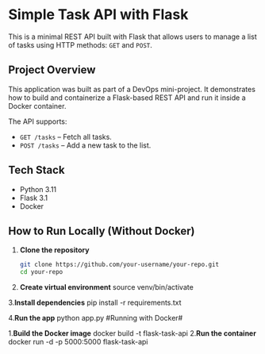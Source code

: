 #  Simple Task API with Flask

This is a minimal REST API built with Flask that allows users to manage a list of tasks using HTTP methods: `GET` and `POST`.

## Project Overview

This application was built as part of a DevOps mini-project. It demonstrates how to build and containerize a Flask-based REST API and run it inside a Docker container.

The API supports:
- `GET /tasks` – Fetch all tasks.
- `POST /tasks` – Add a new task to the list.

##  Tech Stack

- Python 3.11
- Flask 3.1
- Docker

##  How to Run Locally (Without Docker)

1. **Clone the repository**
   ```bash
   git clone https://github.com/your-username/your-repo.git
   cd your-repo

2. **Create virtual environment**
   source venv/bin/activate

3.**Install dependencies**
  pip install -r requirements.txt

4.**Run the app**
  python app.py
#Running with Docker#

1.**Build the Docker image**
  docker build -t flask-task-api 
2.**Run the container**
  docker run -d -p 5000:5000 flask-task-api

